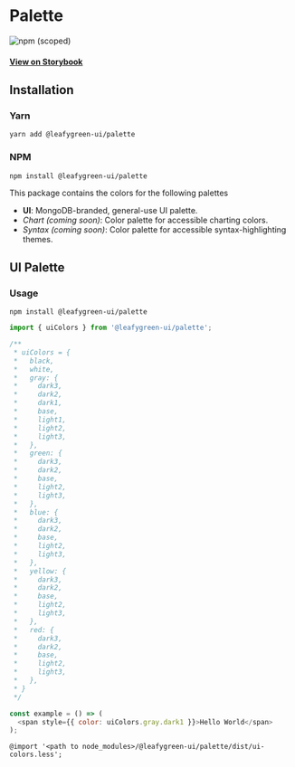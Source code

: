 # Palette

![npm (scoped)](https://img.shields.io/npm/v/@leafygreen-ui/palette.svg)

#### [View on Storybook](https://mongodb.github.io/leafygreen-ui/?path=/story/palette--ui)

## Installation

### Yarn

```shell
yarn add @leafygreen-ui/palette
```

### NPM

```shell
npm install @leafygreen-ui/palette
```

This package contains the colors for the following palettes

- **UI**: MongoDB-branded, general-use UI palette.
- _Chart (coming soon)_: Color palette for accessible charting colors.
- _Syntax (coming soon)_: Color palette for accessible syntax-highlighting themes.

## UI Palette

### Usage

```shell
npm install @leafygreen-ui/palette
```

```js
import { uiColors } from '@leafygreen-ui/palette';

/**
 * uiColors = {
 * 	 black,
 *   white,
 *   gray: {
 *     dark3,
 *     dark2,
 *     dark1,
 *     base,
 *     light1,
 *     light2,
 *     light3,
 *   },
 *   green: {
 *     dark3,
 *     dark2,
 *     base,
 *     light2,
 *     light3,
 *   },
 *   blue: {
 *     dark3,
 *     dark2,
 *     base,
 *     light2,
 *     light3,
 *   },
 *   yellow: {
 *     dark3,
 *     dark2,
 *     base,
 *     light2,
 *     light3,
 *   },
 *   red: {
 *     dark3,
 *     dark2,
 *     base,
 *     light2,
 *     light3,
 *   },
 * }
 */

const example = () => (
  <span style={{ color: uiColors.gray.dark1 }}>Hello World</span>
);
```

```less
@import '<path to node_modules>/@leafygreen-ui/palette/dist/ui-colors.less';
```
